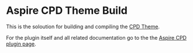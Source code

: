 # Aspire CPD Theme Build

This is the soloution for building and compiling the [CPD Theme](https://github.com/mkdo/cpd-theme).

For the plugin itself and all related documentation go to the the [Aspire CPD plugin page](https://github.com/mkdo/cpd).
